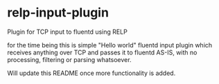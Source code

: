 # relp-input-plugin
Plugin for TCP input to fluentd using RELP

for the time being this is simple "Hello world" fluentd input plugin
which receives anything over TCP and passes it to fluentd AS-IS, with 
no processing, filtering or parsing whatsoever.

Will update this README once more functionality is added.
